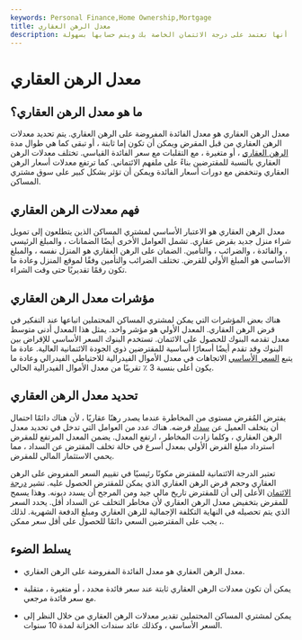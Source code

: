```yaml
---
keywords: Personal Finance,Home Ownership,Mortgage
title: معدل الرهن العقاري
description: معدل الرهن العقاري هو معدل الفائدة المفروضة على الرهن العقاري. أنها تعتمد على درجة الائتمان الخاصة بك ويتم حسابها بسهولة.
---
```


# معدل الرهن العقاري
## ما هو معدل الرهن العقاري؟

معدل الرهن العقاري هو معدل الفائدة المفروضة على الرهن العقاري. يتم تحديد معدلات الرهن العقاري من قبل المقرض ويمكن أن تكون إما ثابتة ، أو تبقى كما هي طوال مدة [الرهن العقاري](/mortgage) ، أو متغيرة ، مع التقلبات مع سعر الفائدة القياسي. تختلف معدلات الرهن العقاري بالنسبة للمقترضين بناءً على ملفهم الائتماني. كما ترتفع معدلات أسعار الرهن العقاري وتنخفض مع دورات أسعار الفائدة ويمكن أن تؤثر بشكل كبير على سوق مشتري المساكن.

## فهم معدلات الرهن العقاري

معدل الرهن العقاري هو الاعتبار الأساسي لمشتري المساكن الذين يتطلعون إلى تمويل شراء منزل جديد بقرض عقاري. تشمل العوامل الأخرى أيضًا الضمانات ، والمبلغ الرئيسي ، والفائدة ، والضرائب ، والتأمين. الضمان على الرهن العقاري هو المنزل نفسه ، والمبلغ الأساسي هو المبلغ الأولي للقرض. تختلف الضرائب والتأمين وفقًا لموقع المنزل وعادة ما تكون رقمًا تقديريًا حتى وقت الشراء.

## مؤشرات معدل الرهن العقاري

هناك بعض المؤشرات التي يمكن لمشتري المساكن المحتملين اتباعها عند التفكير في قرض الرهن العقاري. المعدل الأولي هو مؤشر واحد. يمثل هذا المعدل أدنى متوسط معدل تقدمه البنوك للحصول على الائتمان. تستخدم البنوك السعر الأساسي للإقراض بين البنوك وقد تقدم أيضًا أسعارًا أساسية للمقترضين ذوي الجودة الائتمانية العالية. عادة ما يتبع [السعر الأساسي](/primerate) الاتجاهات في معدل الأموال الفيدرالية للاحتياطي الفيدرالي وعادة ما يكون أعلى بنسبة 3 ٪ تقريبًا من معدل الأموال الفيدرالية الحالي.

## تحديد معدل الرهن العقاري

يفترض المُقرض مستوى من المخاطرة عندما يصدر رهنًا عقاريًا ، لأن هناك دائمًا احتمال أن يتخلف العميل عن [سداد](/default2) قرضه. هناك عدد من العوامل التي تدخل في تحديد معدل الرهن العقاري ، وكلما زادت المخاطر ، ارتفع المعدل. يضمن المعدل المرتفع للمقرض استرداد مبلغ القرض الأولي بمعدل أسرع في حالة تخلف المقترض عن السداد ، مما يحمي الاستثمار المالي للمقرض.

تعتبر الدرجة الائتمانية للمقترض مكونًا رئيسيًا في تقييم السعر المفروض على الرهن العقاري وحجم قرض الرهن العقاري الذي يمكن للمقترض الحصول عليه. تشير [درجة الائتمان](/credit_score) الأعلى إلى أن للمقترض تاريخ مالي جيد ومن المرجح أن يسدد ديونه. وهذا يسمح للمقرض بتخفيض معدل الرهن العقاري لأن مخاطر التخلف عن السداد أقل. يحدد السعر الذي يتم تحصيله في النهاية التكلفة الإجمالية للرهن العقاري ومبلغ الدفعة الشهرية. لذلك ، يجب على المقترضين السعي دائمًا للحصول على أقل سعر ممكن.

## يسلط الضوء

- معدل الرهن العقاري هو معدل الفائدة المفروضة على الرهن العقاري.

- يمكن أن تكون معدلات الرهن العقاري ثابتة عند سعر فائدة محدد ، أو متغيرة ، متقلبة مع سعر فائدة مرجعي.

- يمكن لمشتري المساكن المحتملين تقدير معدلات الرهن العقاري من خلال النظر إلى السعر الأساسي ، وكذلك عائد سندات الخزانة لمدة 10 سنوات.

